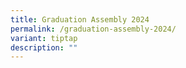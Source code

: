 ```yaml
---
title: Graduation Assembly 2024
permalink: /graduation-assembly-2024/
variant: tiptap
description: ""
---
```

<p></p>
